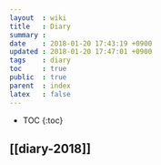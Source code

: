 ```yaml
---
layout  : wiki
title   : Diary
summary :
date    : 2018-01-20 17:43:19 +0900
updated : 2018-01-20 17:47:01 +0900
tags    : diary
toc     : true
public  : true
parent  : index
latex   : false
---
```

* TOC
{:toc}

## [[diary-2018]]
